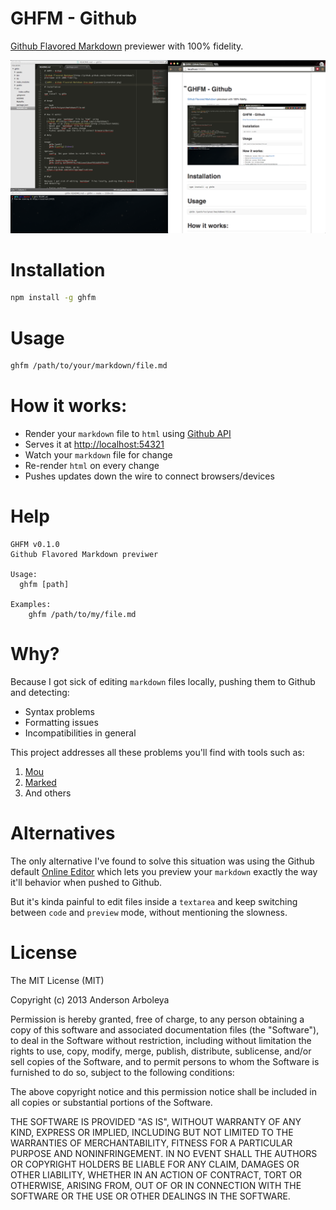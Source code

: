 # GHFM - Github

[Github Flavored Markdown](http://github.github.com/github-flavored-markdown/)
previewer with 100% fidelity.

![GHFM - Github Flavored Markdown Previewer](assets/screenshot.png)

# Installation

```bash
npm install -g ghfm
````

# Usage

````bash
ghfm /path/to/your/markdown/file.md
````

# How it works:
  
  - Render your `markdown` file to `html` using
  [Github API](http://developer.github.com/v3/markdown/)
  - Serves it at [http://localhost:54321](http://localhost:54321)
  - Watch your `markdown` file for change
  - Re-render `html` on every change
  - Pushes updates down the wire to connect browsers/devices

# Help

````
GHFM v0.1.0
Github Flavored Markdown previwer

Usage:
  ghfm [path]

Examples:
    ghfm /path/to/my/file.md
````

# Why?

Because I got sick of editing `markdown` files locally, pushing them to Github
and detecting:

  - Syntax problems
  - Formatting issues
  - Incompatibilities in general

This project addresses all these problems you'll find with tools such as:

 1. [Mou](http://mouapp.com/)
 1. [Marked](http://markedapp.com/)
 1. And others

# Alternatives

The only alternative I've found to solve this situation was using the Github
default [Online Editor](https://github.com/arboleya/ghfm/edit/master/README.md)
which lets you preview your `markdown` exactly the way it'll behavior when
pushed to Github.

But it's kinda painful to edit files inside a `textarea` and keep switching
between `code` and `preview` mode, without mentioning the slowness.

# License

The MIT License (MIT)

Copyright (c) 2013 Anderson Arboleya

Permission is hereby granted, free of charge, to any person obtaining a copy of
this software and associated documentation files (the "Software"), to deal in
the Software without restriction, including without limitation the rights to
use, copy, modify, merge, publish, distribute, sublicense, and/or sell copies of
the Software, and to permit persons to whom the Software is furnished to do so,
subject to the following conditions:

The above copyright notice and this permission notice shall be included in all
copies or substantial portions of the Software.

THE SOFTWARE IS PROVIDED "AS IS", WITHOUT WARRANTY OF ANY KIND, EXPRESS OR
IMPLIED, INCLUDING BUT NOT LIMITED TO THE WARRANTIES OF MERCHANTABILITY, FITNESS
FOR A PARTICULAR PURPOSE AND NONINFRINGEMENT. IN NO EVENT SHALL THE AUTHORS OR
COPYRIGHT HOLDERS BE LIABLE FOR ANY CLAIM, DAMAGES OR OTHER LIABILITY, WHETHER
IN AN ACTION OF CONTRACT, TORT OR OTHERWISE, ARISING FROM, OUT OF OR IN
CONNECTION WITH THE SOFTWARE OR THE USE OR OTHER DEALINGS IN THE SOFTWARE.